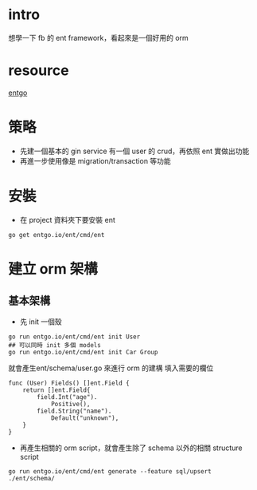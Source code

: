 # intro
想學一下 fb 的 ent framework，看起來是一個好用的 orm

# resource
[entgo](https://entgo.io/docs/getting-started/)

# 策略
- 先建一個基本的 gin service 有一個 user 的 crud，再依照 ent 實做出功能
- 再進一步使用像是 migration/transaction 等功能

# 安裝
- 在 project 資料夾下要安裝 ent
```shell 
go get entgo.io/ent/cmd/ent

```

# 建立 orm 架構
## 基本架構
- 先 init 一個殼
```shell
go run entgo.io/ent/cmd/ent init User
## 可以同時 init 多個 models
go run entgo.io/ent/cmd/ent init Car Group
```
就會產生ent/schema/user.go 來進行 orm 的建構
填入需要的欄位 
```golang
func (User) Fields() []ent.Field {
	return []ent.Field{
		field.Int("age").
			Positive(),
		field.String("name").
			Default("unknown"),
	}
}
```
- 再產生相關的 orm script，就會產生除了 schema 以外的相關 structure script
```shell
go run entgo.io/ent/cmd/ent generate --feature sql/upsert ./ent/schema/
```